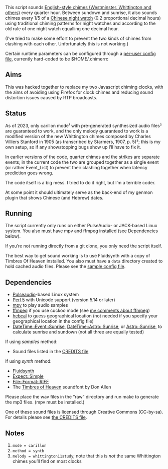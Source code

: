 This script sounds [English-style chimes (Westminster, Whittington and others)](doc/CHIMES.md) every quarter hour.
Between sundown and sunrise,
it also sounds chimes every 1/5 of a [Chinese night watch](doc/Night_watches.md) (0.2 proportional decimal hours)
using traditional chiming patterns for night watches and
according to the old rule of one night watch equalling one decimal hour.

(I’ve tried to make some effort to prevent
the two kinds of chimes from clashing with each other.
Unfortunately this is not working.)

Certain runtime parameters can be configured through a [per-user config file](doc/chimerrc.example),
currently hard-coded to be $HOME/.chimerrc

Aims
----
This was hacked together to replace my two Javascript chiming clocks,
with the aims of avoiding using Firefox for clock chimes
and reducing sound distortion issues caused by RTP broadcasts.

Status
------
As of 2023, only carillon mode¹ with pre-generated synthesized audio files² are guaranteed to work,
and the only melody guaranteed to work is a modified version 
of the new Whittington chimes composed by Charles Villiers Stanford in 1905 (as transcribed by Starmers, 1907, p. 5)³;
this is my own setup, so if any showstopping bugs show up I’ll have to fix it.

In earlier versions of the code, quarter chimes and the strikes are separate events;
in the current code the two are grouped together as a single event (or rather Event_List)
to prevent their clashing together when latency prediction goes wrong.

The code itself is a big mess. I tried to do it right, but I’m a terrible coder.

At some point it should ultimately serve as the back-end of my genmon plugin that shows Chinese (and Hebrew) dates.

Running
-------
The script currently only runs on either PulseAudio- or JACK-based Linux system.
You also must have mpv and ffmpeg installed (see Dependencies below).

If you’re not running directly from a git clone,
you only need the script itself.

The best way to get sound working is to use Fluidsynth
with a copy of Timbres Of Heaven installed.
You also must have a `data` directory created to hold cached audio files.
Please see the [sample config file](doc/chimerrc.example).


Dependencies
------------
- [Pulseaudio](https://www.freedesktop.org/wiki/Software/PulseAudio/)-based Linux system
- [Perl 5](https://www.perl.org/) with Unicode support (version 5.14 or later)
- [mpv](https://github.com/mpv-player/mpv)
  to play audio samples
- [ffmpeg](https://ffmpeg.org/)
  if you use cuckoo mode
  (see [my comments about ffmpeg](doc/ffmpeg.md))
- [hebcal](https://github.com/hebcal/hebcal)
  to guess geographical location
  (not needed if you specify your geographical location in the config file)
- [DateTime::Event::Sunrise](https://metacpan.org/pod/DateTime::Event::Sunrise),
  [DateTime::Astro::Sunrise](https://metacpan.org/release/RKHILL/DateTime-Astro-Sunrise-0.01_01),
  or [Astro::Sunrise](https://metacpan.org/pod/Astro::Sunrise),
  to calculate sunrise and sundown
  (not all three are equally tested)

If using *samples* method:
- Sound files listed in the [CREDITS file](doc/CREDITS.md)

If using *synth* method:
- [Fluidsynth](https://www.fluidsynth.org/)
- [Expect::Simple](https://metacpan.org/pod/Expect::Simple)
- [File::Format::RIFF](https://metacpan.org/dist/File-Format-RIFF)
- The [Timbres of Heaven](http://midkar.com/soundfonts/) soundfont by Don Allen

Please
place the wav files in the “raw” directory and run make to generate the mp3 files.
(mpv must be installed.)

One of these sound files is licensed through Creative Commons (CC-by-sa).
For details please see [the CREDITS file](doc/CREDITS.md).

Notes
-----
1. `mode = carillon`
2. `method = synth`
3. `melody = whittington11study`; note that this is *not* the same Whittington chimes you’ll find on most clocks
